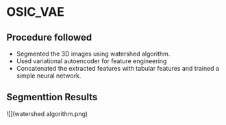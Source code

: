 # OSIC_VAE
## Procedure followed
- Segmented the 3D images using watershed algorithm. 
- Used variational autoencoder for feature engineering
- Concatenated the extracted features with tabular features and trained a simple neural network.

## Segmenttion Results
![](watershed algorithm.png)

